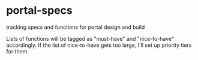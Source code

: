 # portal-specs
tracking specs and functions for portal design and build

Lists of functions will be tagged as "must-have" and "nice-to-have" accordingly.
If the list of nice-to-have gets too large, I'll set up priority tiers for them.
